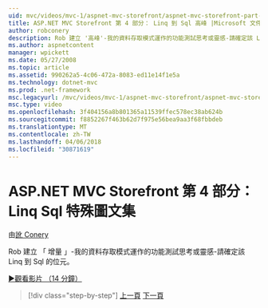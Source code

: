 ```yaml
---
uid: mvc/videos/mvc-1/aspnet-mvc-storefront/aspnet-mvc-storefront-part-4-linq-to-sql-spike
title: ASP.NET MVC Storefront 第 4 部分： Linq 到 Sql 高峰 |Microsoft 文件
author: robconery
description: Rob 建立 '高峰'-我的資料存取模式運作的功能測試思考或靈感-請確定該 Linq 到 Sql 的位元。
ms.author: aspnetcontent
manager: wpickett
ms.date: 05/27/2008
ms.topic: article
ms.assetid: 990262a5-4c06-472a-8083-ed11e14f1e5a
ms.technology: dotnet-mvc
ms.prod: .net-framework
msc.legacyurl: /mvc/videos/mvc-1/aspnet-mvc-storefront/aspnet-mvc-storefront-part-4-linq-to-sql-spike
msc.type: video
ms.openlocfilehash: 3f404156a8b801365a11539ffec578ec38ab624b
ms.sourcegitcommit: f8852267f463b62d7f975e56bea9aa3f68fbbdeb
ms.translationtype: MT
ms.contentlocale: zh-TW
ms.lasthandoff: 04/06/2018
ms.locfileid: "30871619"
---
```

<a name="aspnet-mvc-storefront-part-4-linq-to-sql-spike"></a>ASP.NET MVC Storefront 第 4 部分： Linq Sql 特殊圖文集
====================
由[訛 Conery](https://github.com/robconery)

Rob 建立 「 增量 」-我的資料存取模式運作的功能測試思考或靈感-請確定該 Linq 到 Sql 的位元。

[&#9654;觀看影片 （14 分鐘）](https://channel9.msdn.com/Blogs/ASP-NET-Site-Videos/aspnet-mvc-storefront-part-4-linq-to-sql-spike)

> [!div class="step-by-step"]
> [上一頁](aspnet-mvc-storefront-part-3-pipes-and-filters.md)
> [下一頁](aspnet-mvc-storefront-part-5-globalization.md)
